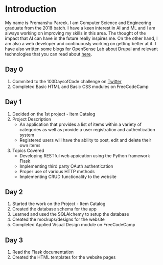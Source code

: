 # Introduction

My name is Premanshu Pareek. I am Computer Science and Engineering graduate from the 2018 batch. I have a keen interest in AI and ML and I am always working on improving my skills in this area. The thought of the impact that AI can have in the future really inspires me. On the other hand, I am also a web developer and continuously working on getting better at it. I have also written some blogs for OpenSense Lab about Drupal and relevant technologies that you can read about [here](https://opensenselabs.com/user/premanshu).

## Day 0
1. Commited to the 100DaysofCode challenge on [Twitter](https://twitter.com/PremanshuPareek/status/1079816413714337793)
2. Completed Basic HTML and Basic CSS modules on FreeCodeCamp

## Day 1
1. Decided on the 1st project - Item Catalog
2. Project Description
      * An application that provides a list of items within a variety of categories as well as provide a user registration and authentication system
      * Registered users will have the ability to post, edit and delete their own items
3. Topics Covered 
      * Developing RESTful web appication using the Python framework Flask
      * Implementing third party OAuth authentication
      * Proper use of various HTTP methods
      * Implementing CRUD functionality to the website
      
## Day 2
1. Started the work on the Project - Item Catalog
2. Created the database schema for the app
3. Learned and used the SQLAlchemy to setup the database
4. Created the mockups/designs for the website
5. Completed Applied Visual Design module on FreeCodeCamp

## Day 3
1. Read the Flask documentation
2. Created the HTML templates for the website pages

